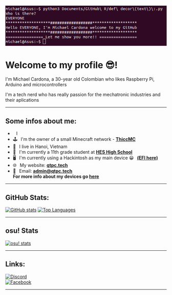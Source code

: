 ![header](img/HEADER.png)
# Welcome to my profile 😎!
I'm Michael Cardona, a 30-year old Colombian who likes Raspberry Pi, Arduino and microcontrollers

I'm a tech nerd who has really passion for the mechatronic industries and their aplications
***
## Some infos about me:
* ⠀I 
* 🕹⠀I'm the owner of a small Minecraft network - [**ThiccMC**](https://qtpc.tech/discord)
* 📍⠀I live in Hanoi, Vietnam
* 🏫⠀I'm currently a 11th grade student at [**HES High School**](https://www.facebook.com/HESHighSchool)
* 🖥⠀I'm currently using a Hackintosh as my main device 😀⠀[**(EFI here)**](https://github.com/QuanTrieuPCYT/ASRock-B560M-Pro4_Hackintosh)
* 🌐⠀My website: [**qtpc.tech**](https://qtpc.tech)
* 📧⠀Email: <a href="admin@qtpc.tech">**admin@qtpc.tech**</a><br>
**For more info about my devices go [here](https://qtpc.tech/devices)**
***
## GitHub Stats:
[![GitHub stats](https://github-readme-stats.vercel.app/api?username=QuanTrieuPCYT&theme=tokyonight&hide_border=true)](https://qtpc.tech)
[![Top Languages](https://github-readme-stats.vercel.app/api/top-langs/?username=QuanTrieuPCYT&theme=tokyonight&layout=compact&hide_border=true)](https://qtpc.tech)
***
## osu! Stats
[![osu! stats](https://osu-stats-signature.vercel.app/card?user=QuanTrieuPCYT&mode=std&lang=en&animation=true)](https://osu.ppy.sh/users/QuanTrieuPCYT)
***
## Links:
[![Discord](https://img.shields.io/badge/Discord-7289DA?style=flat-square&logo=discord&logoColor=white "Discord")](https://discord.com/users/699512154004652093)<br> [![Facebook](https://img.shields.io/badge/Facebook-1877F2?style=flat-square&logo=facebook&logoColor=white "Facebook")](https://facebook.com/qtpctechhxd)
***
